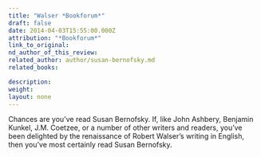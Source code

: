 ```yaml
---
title: "Walser *Bookforum*"
draft: false
date: 2014-04-03T15:55:00.000Z
attribution: "*Bookforum*"
link_to_original:
nd_author_of_this_review:
related_author: author/susan-bernofsky.md
related_books:

description:
weight:
layout: none
---
```

Chances are you’ve read Susan Bernofsky. If, like John Ashbery, Benjamin Kunkel, J.M. Coetzee, or a number of other writers and readers, you’ve been delighted by the renaissance of Robert Walser’s writing in English, then you’ve most certainly read Susan Bernofsky.

